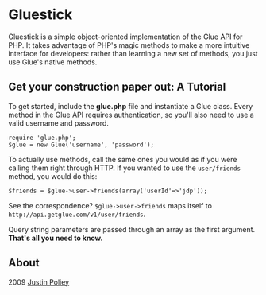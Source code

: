 # Gluestick

Gluestick is a simple object-oriented implementation of the Glue API for PHP.
It takes advantage of PHP's magic methods to make a more intuitive interface for developers:
rather than learning a new set of methods, you just use Glue's native methods.

## Get your construction paper out: A Tutorial

To get started, include the **glue.php** file and instantiate a Glue class.
Every method in the Glue API requires authentication, so you'll also need to use a valid username and password.

    require 'glue.php';
    $glue = new Glue('username', 'password');

To actually use methods, call the same ones you would as if you were calling them right through HTTP.
If you wanted to use the `user/friends` method, you would do this:

    $friends = $glue->user->friends(array('userId'=>'jdp'));

See the correspondence? `$glue->user->friends` maps itself to `http://api.getglue.com/v1/user/friends`.

Query string parameters are passed through an array as the first argument. **That's all you need to know.**

## About

2009 [Justin Poliey](http://justinpoliey.com)
